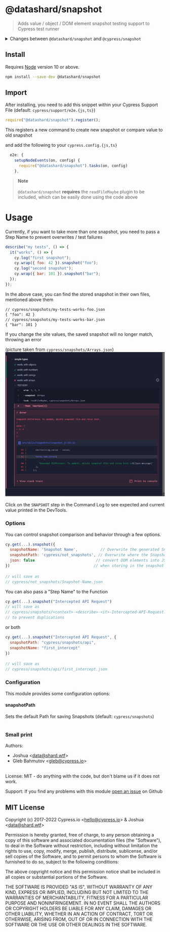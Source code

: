 # @datashard/snapshot

> Adds value / object / DOM element snapshot testing support to Cypress test runner

<details>
<summary>Changes between <code>@datashard/snapshot</code> and <code>@cypress/snapshot</code></summary>
<br>
They're mostly the same, as this is a fork of the Latter, though it's not a drop-in replacement.

Unlike `@cypress/snapshot`, this saves snapshots in their own files with a sensible default and strives to have ongoing Support for future Cypress Versions

</details>

<!-- [![NPM][npm-icon] ][npm-url] -->

## Install

Requires [Node](https://nodejs.org/en/) version 10 or above.

```sh
npm install --save-dev @datashard/snapshot
```

## Import

After installing, you need to add this snippet within your Cypress Support File (default: `cypress/support/e2e.{js,ts}`)

```js
require("@datashard/snapshot").register();
```

This registers a new command to create new snapshot or compare value to old snapshot

and add the following to your `cypress.config.{js,ts}`

```js
  e2e: {
    setupNodeEvents(on, config) {
      require("@datashard/snapshot").tasks(on, config)
    },
```

> **Note** \
> \
> `@datashard/snapshot` **requires** the `readFileMaybe` plugin to be included, which can be easily done using the code above

# Usage

Currently, if you want to take more than one snapshot, you need to pass a Step Name to prevent overwrites / test failures

```js
describe("my tests", () => {
  it("works", () => {
    cy.log("first snapshot");
    cy.wrap({ foo: 42 }).snapshot("foo");
    cy.log("second snapshot");
    cy.wrap({ bar: 101 }).snapshot("bar");
  });
});
```

In the above case, you can find the stored snapshot in their own files, mentioned above them

```jsonc
// cypress/snapshots/my-tests-works-foo.json
{ "foo": 42 }
// cypress/snapshots/my-tests-works-bar.json
{ "bar": 101 }
```

If you change the site values, the saved snapshot will no longer match, throwing an error

(picture taken from `cypress/snapshots/Arrays.json`)
![Snapshot mismatch](.github/assets/updated-mismatch.png)

Click on the `SNAPSHOT` step in the Command Log to see expected and current value printed in the DevTools.

### Options

You can control snapshot comparison and behavior through a few options.

```js
cy.get(...).snapshot({
  snapshotName: 'Snapshot Name',          // Overwrite the generated Snapshot name
  snapshotPath: 'cypress/not_snapshots', // Overwrite where the Snapshot should be stored
  json: false                           // convert DOM elements into JSON
})                                     // when storing in the snapshot file

// will save as
// cypress/not_snapshots/Snapshot-Name.json
```

You can also pass a "Step Name" to the Function

```js
cy.get(...).snapshot("Intercepted API Request")
// will save as
// cypress/snapshots/<context>-<describe>-<it>-Intercepted-API-Request.json
// to prevent duplications
```

or both

```js
cy.get(...).snapshot("Intercepted API Request", {
  snapshotPath: "cypress/snapshots/api",
  snapshotName: "first_intercept"
})

// will save as
// cypress/snapshots/api/first_intercept.json
```

### Configuration

This module provides some configuration options:

#### snapshotPath

Sets the default Path for saving Snapshots (default: `cypress/snapshots`)

#

### Small print

Authors:

- Joshua &lt;[data@shard.wtf](mailto:data@shard.wtf)&gt;
- Gleb Bahmutov &lt;gleb@cypress.io&gt;

<br>
License: MIT - do anything with the code, but don't blame us if it does not work.

Support: If you find any problems with this module [open an issue](https://github.com/datashard/snapshot/issues) on Github

## MIT License

Copyright (c) 2017-2022 Cypress.io &lt;hello@cypress.io&gt; & Joshua &lt;data@shard.wtf&gt;

Permission is hereby granted, free of charge, to any person
obtaining a copy of this software and associated documentation
files (the "Software"), to deal in the Software without
restriction, including without limitation the rights to use,
copy, modify, merge, publish, distribute, sublicense, and/or sell
copies of the Software, and to permit persons to whom the
Software is furnished to do so, subject to the following
conditions:

The above copyright notice and this permission notice shall be
included in all copies or substantial portions of the Software.

THE SOFTWARE IS PROVIDED "AS IS", WITHOUT WARRANTY OF ANY KIND,
EXPRESS OR IMPLIED, INCLUDING BUT NOT LIMITED TO THE WARRANTIES
OF MERCHANTABILITY, FITNESS FOR A PARTICULAR PURPOSE AND
NONINFRINGEMENT. IN NO EVENT SHALL THE AUTHORS OR COPYRIGHT
HOLDERS BE LIABLE FOR ANY CLAIM, DAMAGES OR OTHER LIABILITY,
WHETHER IN AN ACTION OF CONTRACT, TORT OR OTHERWISE, ARISING
FROM, OUT OF OR IN CONNECTION WITH THE SOFTWARE OR THE USE OR
OTHER DEALINGS IN THE SOFTWARE.

[npm-icon]: https://nodei.co/npm/@datashard/snapshot.svg?downloads=true
[npm-url]: https://npmjs.org/package/@datashard/snapshot
[semantic-url]: https://github.com/semantic-release/semantic-release
[renovate-badge]: https://img.shields.io/badge/renovate-app-blue.svg
[renovate-app]: https://renovateapp.com/
